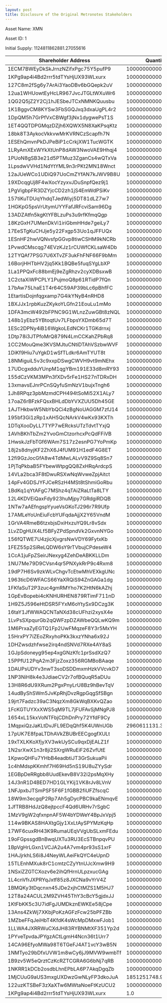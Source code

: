 ```yaml
---
layout: post
title: Disclosure of the Original Metronotes Stakeholders
---
```


Asset Name: XMN

Asset ID: 1

Initial Supply: 1124811862881.27055616

Shareholder Address	               | Quantity            | Escrow
---------------------------------- | ------------------- | -----------------------------------------------------------------------
1ECM7BWEyDkSkJrnzNZifxPgc75Y5pufP9 |       10000000000.0 | None
1KPg9ap4i4Bd2rrr5tdTYsHjUX93WLxurx |       10000000000.0 | None
127C8m2fSg6y7ArAi3YaoDBv6bGQepk2uV |       10000000000.0 | None
12ua1WHUowtEyHcLR967JvcJTGLtWXuWr6 |       10000000000.0 | None
1QG2Q5jZ2Y2Cj1hJESbeJTCxNMNKQuusbu |       10000000000.0 | None
1K1BggvCM8KYSw3FbSGQJxq3dxaUgPL4r2 |       10000000000.0 | None
1DpQM5h7GrPfVxCBWgf3jNx1dygwePsT1S |       10000000000.0 | None
1ET4QQTDPGMqzDZjh6XQWX5N8XaKPsqKtz |       10000000000.0 | None
18bk8T3AykocVkkvwMrKVRNCzScapfh7N  |       10000000000.0 | None
1ESEhQmvnPkDJPeBiP1cCrkjXW1TucWGTK |       10000000000.0 | None
1LRyAmXExWYkXtUnP8dAW3NwoVAE9Hhqj4 |       10000000000.0 | None
1PUoN8gSB3e21d5PTMuz3ZganCs4wQTxVa |       10000000000.0 | None
1LpsdwVVHd1NdYtYML9n3rPKt2MN18Wnct |       10000000000.0 | None
12aJUeWCo1UDiQ97UoCmZYfAN7kJWV9B8U |       10000000000.0 | None
19XDcqgUj8F4wXocYzyxvJDuSnpfQez9j1 |       10000000000.0 | None
1PgVigbpFR3DZYjcCD2zh1jS4EmWdPSiKv |       10000000000.0 | None
157tiKuTDUqYhdqTJedWiyj5DT81dLZ7w7 |       10000000000.0 | None
1HGKpG5psVrUtymUYYFafJRFcviSam96Dg |       10000000000.0 | None
13ADZAtfn5kgKtYFBLzuPs3u9rfKfmqQgp |       10000000000.0 | None
18KzGxH7UMenDkVi1iriGbmHHde7geiLy7 |       10000000000.0 | None
17EeSTgKuCHJje5y22Fxgp53Uo1qJFFUQx |       10000000000.0 | None
1ESnHF2hwVQNvsfpGGvp8tiwCSHM9kNCRb |       10000000000.0 | None
1PvwdCMscqg74EVzKJz1rCUWfCKLsaW4Db |       10000000000.0 | None
12TYQAf7PSG7U6XTvZF3ukFhFNF66F9bMm |       10000000000.0 | None
16BorjHHTbHV2jq5Kk1BQBe5fuqSYgLbXP |       10000000000.0 | None
1La1PPQxFc88bmEj9eZgRhzv2cyXDBsxwB |       10000000000.0 | None
1C2ctaXiWPCPLY1PujmoQ8p61RTidP7fQn |       10000000000.0 | None
17bAw75LhaE1T4r64C59AP39bLc6pBhfFC |       10000000000.0 | None
1EtartisDojnfqgxamp7G4ikYNyB4nRHD8 |       10000000000.0 | None
1BXJJx1rpbKuzZKykoYLGfn21EouLu1mMo |       10000000000.0 | None
1DFA3mcW492bFPNC9G1WLnzZuwGBt8zNQL |       10000000000.0 | None
148b1yEbz5YBtoqtUv7LFbpsYXDmb65d7T |       10000000000.0 | None
1ESc2DPNy4iB16WgkoLEdNCKr1TGKdrnxj |       10000000000.0 | None
1Dtp78i3JTPfoMrQ879N4LmCCKahZPbRq8 |       10000000000.0 | None
1CC2MouQme3KVSMJtuCNtiDTAhVSzbwWVF |       10000000000.0 | None
1DiKf9Hiu7uYgkD1wSfTLdkr6AmTYUT8t  |       10000000000.0 | None
18NMiguiL5v3c9xxpDSwgCWVH9vt9mNEhx |       10000000000.0 | None
17UDcgxdduYUnpM1qgYBm191E33d8mRY93 |       10000000000.0 | None
155dCzVKM3MPn3fXDv5rFe1HS27nTDRxDH |       10000000000.0 | None
13xmavsEJnrPCnSQyfuSmNzV1bujxTngh6 |       10000000000.0 | None
1Jh8RPqz3pbMzmdCPH494tSoMi52X1ALy7 |       10000000000.0 | None
17oaZ6rBFzkFQsxBHLdDbYVXZUU5Dh45GE |       10000000000.0 | None
1AJTHkbwW5NbYbQCi4zBgNoUAGGM7zfJ14 |       10000000000.0 | None
195bf3Gi1zRp1xAH5QcNArkV4wKx93KXTh |       10000000000.0 | None
1DTqXooDyLL7TYP7wERcksUTzTdvtTYxjQ |       10000000000.0 | None
1AVhBKhTbZm2YvoGmCtzorhcxPcQdFFiVB |       10000000000.0 | None
1HwskJzFbTGf6WAm7S17z2esnPG7YoPmKp |       10000000000.0 | None
18j2s8dnyjKF2ZhX6J4fUM91H1edF4G8ET |       10000000000.0 | None
12fi9GzJocGfA8w4TdMwLALvV9Z9Sq8Sn7 |       10000000000.0 | None
1PjTqPkbaB5FYbewWtpgQQ8ZxHRqArdcpS |       10000000000.0 | None
14VLa2bca3F8tDwuRSXwNqWvweZpjAitct |       10000000000.0 | None
14pFv4GDSJYFJCeRSzH4MSt8tShmiGoRbu |       10000000000.0 | None
1BdKq1qYtAFgC7MShz4qTAiZRaLtTa8LTY |       10000000000.0 | None
12L4KDVEiQaxFdy923huMjpy7GRdgiRDQB |       10000000000.0 | None
1NTw7aAEfngspYyueVsGKoTJ296r7R9Ufp |       10000000000.0 | None
17AMLeYoUnEiuFcbYUFqdaAjjX2Y65VndM |       10000000000.0 | None
1GrVA4RmeB6tzxbjsDxiHxzuYQ9Lr8vSdx |       10000000000.0 | None
1LvZDgHUX4Lf5BFyZPdSpndVk2GxvnNYGo |       10000000000.0 | None
156fQTWE7U4zjicXjvgrsNwVDY69FytxKb |       10000000000.0 | None
1FEZ55p2SiReLQDW6sY9rTVbujCPdeseW4 |       10000000000.0 | None
1CcA1juFpZSeirJNexyg4ZehDeABKKLLDm |       10000000000.0 | None
1NU7Me79D9CVsn4qr5PNXykRrP9c4Rxm8  |       10000000000.0 | None
19dP7H6Sv9zkWLvChgvTcEtwMhVEXkgUNc |       10000000000.0 | None
1963ticD6WFACS66YaXRQiS94ZnGAGa1dg |       10000000000.0 | None
1FKfaSuT2P3zuc4gmRMYho7K2HtN6kAZhj |       10000000000.0 | None
1GpEvBopebi4cKNHURHEN879RTimF711nD |       10000000000.0 | None
1H9Z5J596eHtDSR5FYxM6oYtySx9DCzg3K |       10000000000.0 | None
16taY1JfWWAQCNTaNXd38cUFhzi2xysX4e |       10000000000.0 | None
1LvPsSXpqurGb2qQWFzpDZAWbeQQLwKQ9m |       10000000000.0 | None
1M6PrxaZyEGTQ1Fp2UwFMqzeF8Y3r5MxYH |       10000000000.0 | None
15HrxPY7iZEoZRxyhoPKk3kxzYNha6x92J |       10000000000.0 | None
1DHZwsdzhfwse2irq4ndSNVd7RXe4AY8aS |       10000000000.0 | None
1GJpSdoneyg95ep4xgGNzKfc1prSsdXzQ7 |       10000000000.0 | None
15PPfU12PqA2m3FjzZoxz356RGMBoBAaqe |       10000000000.0 | None
1DAUPsUDYv3nwT3soDSDDmxmHzkVVcvkD7 |       10000000000.0 | None
1NP3NiH8k4e3JdiaeCV2r7ofBQuqR5aDUu |       10000000000.0 | None
13H8R6dU9XRum2PgxPnyLrU8Bz9hBevTqV |       10000000000.0 | None
14udByShSWm5JvKpRhjDvzRgpGqgSfSBgn |       10000000000.0 | None
19jrt7Fadzc39aC3NqzXm8GkWqBXKvQZao |       10000000000.0 | None
1FcKGTUYXxXWS5qM9TL7jFUFAvSjMNgPJ8 |       10000000000.0 | None
1654xL15kxVoNTFbjCDhDnPry72YfdF9Cy |       10000000000.0 | None
1MqpxiQzJaKLtDvJFL9EDqQhf5K4UWnUGb | 2960611131.31997696 | None
17pUK7E8fpaLTDhAVkZBUBrEECgogfXULt |       10000000000.0 | None
19xTXLKKoXfjyXV3wkUySCu9qxDjEALZ1f |       10000000000.0 | None
1N2srXwX1n3r8ji2SXrgWRuEiF26ZvfUtE |       10000000000.0 | None
1KpwoQHFu7YHbB4eadbtiJT3GrSukuaPii |       10000000000.0 | None
1c4hMdspKKmhf7H69Hd5nS19U8uZYySdr  |       10000000000.0 | None
1EGBpDeRRgbb8UudEkevB8V32i2psMqXHy |       10000000000.0 | None
14J3nR1D4BED7HD1GLYKij1VK8rJv8LVnV |       10000000000.0 | None
1NFJpxbJTSmPSF5F6F1fGBB2fiUFZfscqC |       10000000000.0 | None
18W9m3ecgqP2Rp7Ah5gDycPBC9kaENmqvE |       10000000000.0 | None
1JfTRB8HdJzQ8ejtpccF4Qd6URHv7rSgbC |       10000000000.0 | None
1MzV9gW2qfxnpnAF5W4bYDWeY4BpJxVpj5 |       10000000000.0 | None
114w9BKAS8HAXtgGjy1XxLtAySPYMzKqHp |       10000000000.0 | None
17WF6cuxRH43K9RumaUEqVVgUbSLxmFEdu |       10000000000.0 | None
19oFGpssgdBnBwqUXTu3RU3EcSTBnpqvPU |       10000000000.0 | None
1BpVgHrLGxn1VCJA2u4A7vm4pr93sS1xrF |       10000000000.0 | None
1HAJjrkhLS6i8J4NeyWLAeiFkQYC4eUpnD |       10000000000.0 | None
15TLEnhMXuk8rC1cmtzCZyYtnUJcXmw9H9 |       10000000000.0 | None
1NSxiZZGTCXozv6e2ihQfHrnULpzxucGAg |       10000000000.0 | None
1L4cnVfrJXPRYqJxtf85z8JXCNa9vYrV4Z |       10000000000.0 | None
1BMQKy3tDqcnxn45JDe2xjhCtMZS1M5HJ7 |       10000000000.0 | None
12T8a24ACUL2M9ZVH45ThY3cBcY5gjdxJJ |       10000000000.0 | None
1KtFbKK5c3U7idFgJUMDkznEWKEe58jCpe |       10000000000.0 | None
13Ans4ZkWj7XKbjPoKzAGFzFcw25bPFZBb |       10000000000.0 | None
1MZbeFFqJeiHbT4KfdK4sWcMpDMxwFJob1 |       10000000000.0 | None
1LLWA4JXRRWuCXdJH83RYBNMtXF351Yp2d |       10000000000.0 | None
1PYveTpvdaJPYgzACtLgmH4Ncn36t1Urr7 |       10000000000.0 | None
14CA96EfyoMWa98T6TGeFJ4AT1vcY3wB5N |       10000000000.0 | None
1NMTyo29bDfxUVW1m8wCy6jJ9MVW9wmbTf |       10000000000.0 | None
1B9zv5W5eQrztCzKcRZTCGRA6G6bNj7qRB |       10000000000.0 | None
1NKRR1kDCb2osdbLhnEPbLA6P7AkqDgqZb |       10000000000.0 | None
1MjCUuG9aUS3mxgUXDwzGwNLyFP3dkoJuA |  1851251748.9505792 | None
122uzKTSBeF3zXaXTw6MWtaNoeFtKzUCU2 |       10000000000.0 | None
1KPg9ap4i4Bd2rrr5tdTYsHjUX93WLxurx |                 1.0 | eab1914256fa524068a40fc22b51a1a0cdd4d591f91204b5373ed1590f763134
